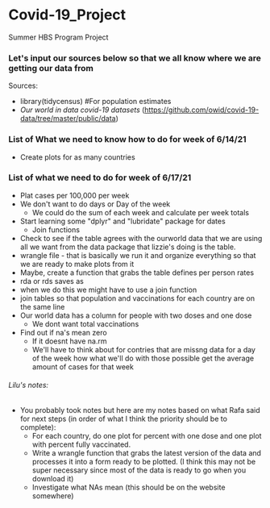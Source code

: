 # Covid-19_Project
Summer HBS Program Project  

### Let's input our sources below so that we all know where we are getting our data from 

Sources: 

+ library(tidycensus) #For population estimates 
+ *Our world in data covid-19 datasets* (https://github.com/owid/covid-19-data/tree/master/public/data)


### List of What we need to know how to do for week of 6/14/21   
+ Create plots for as many countries 

### List of what we need to do for week of 6/17/21 
+ Plat cases per 100,000 per week 
+ We don't want to do days or Day of the week 
  + We could do the sum of each week and calculate per week totals 
+ Start learning some "dplyr" and "lubridate" package for dates 
  + Join functions 
+ Check to see if the table agrees with the ourworld data that we are using all we want from the data package that lizzie's doing is the table. 
 +  wrangle file - that is basically we run it and organize everything so that we are ready to make plots from it 
  + Maybe, create a function that grabs the table defines per person rates 
  + rda or rds saves as 
  + when we do this we might have to use a join function 
  + join tables so that population and vaccinations for each country are on the same line 
+ Our world data has a column for people with two doses and one dose 
  + We dont want total vaccinations 
+ Find out if na's mean zero 
  + If it doesnt have na.rm
  + We'll have to think about for contries that are missng data for a day of the week how what we'll do with those possible get the average amount of cases for that week 
  
 ###### Lilu's notes: 
 + You probably took notes but here are my notes based on what Rafa said for next steps (in order of what I think the priority should be to complete):
    + For each country, do one plot for percent with one dose and one plot with percent fully vaccinated. 
    + Write a wrangle function that grabs the latest version of the data and processes it into a form ready to be plotted. (I think this may not be super necessary since most of the data is ready to go when you download it)
    + Investigate what NAs mean (this should be on the website somewhere)
